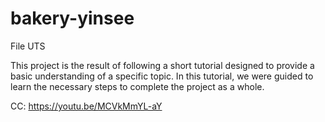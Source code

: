 # bakery-yinsee
File UTS

This project is the result of following a short tutorial designed to provide a basic understanding of a specific topic. In this tutorial, we were guided to learn the necessary steps to complete the project as a whole.

CC: https://youtu.be/MCVkMmYL-aY
